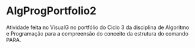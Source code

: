 # AlgProgPortfolio2
Atividade feita no VisualG no portfólio do Ciclo 3 da disciplina de Algoritmo e Programação para a compreensão do conceito da estrutura do comando PARA.
